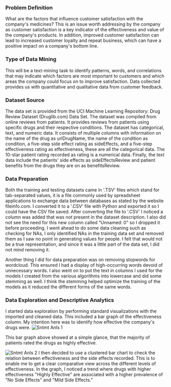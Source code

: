 ### Problem Definition
What are the factors that influence customer satisfaction with the company's medicines? This is an 
issue worth addressing by the company as customer satisfaction is a key indicator of the 
effectiveness and value of the company's products. In addition, improved customer satisfaction can 
lead to increased customer loyalty and repeat business, which can have a positive impact on a 
company's bottom line.

### Type of Data Mining
This will be a text-mining task to identify patterns, words, and correlations that may indicate 
which factors are most important to customers and which areas the company could focus on to
improve satisfaction. Data collected provides us with quantitative and qualitative 
data from customer feedback.

### Dataset Source
The data set is provided from the UCI Machine Learning Repository: Drug Review Dataset (Druglib.com) 
Data Set. The dataset was compiled from online reviews from patients. It provides reviews from 
patients using specific drugs and their respective conditions. The dataset has categorical, text, and 
numeric data. It consists of multiple columns with information on the name of the drug as urlDrugName, 
the name of the condition as condition, a five-step side effect rating as sideEffects, and a five-step
effectiveness rating as effectiveness, these are all the categorical data. The 10-star patient rating 
recorded as rating is a numerical data. Finally, the text data include the patients' side effects as 
sideEffectsReview and patient benefits from the drugs they are on as benefitsReview.

### Data Preparation
Both the training and testing datasets came in '.TSV' files which stand for tab-separated values,
it is a file commonly used by spreadsheet applications to exchange data between databases as
stated by the website fileinfo.com. I converted it to a '.CSV' file with Python and exported it so I could have the CSV file saved.
After converting the file to '.CSV' I noticed a column was added that was not present in the dataset 
description. I also did not see the need for this new column called “Unnamed: 0” so I dropped it 
before proceeding. I went ahead to do some data cleaning such as checking for NAs, I only identified 
NAs in the training data set and removed them as I saw no point in generating values for people. I 
felt that would not be a true representation, and since it was a little part of the data set, I did not mind 
removing it.

Another thing I did for data preparation was on removing stopwords for wordcloud. This ensured I 
had a display of high-occurring words devoid of unnecessary words. I also went on to put the text in 
columns I used for the models I created from the various algorithms into lowercase and did some 
stemming as well. I think the stemming helped optimize the training of the models as it reduced the 
different forms of the same words.

### Data Exploration and Descriptive Analytics
I started data exploration by performing standard visualizations with the imported and cleaned data. 
This included a bar graph of the effectiveness column. My intention here was to identify how effective
the company's drugs were.
![Sntmt Anls 1](https://github.com/user-attachments/assets/fe5bbc10-7703-462e-8fd0-fd4d43bc0545)

This bar graph above showed at a simple glance, that the majority of patients rated the drugs as highly effective.


![Sntmt Anls 2](https://github.com/user-attachments/assets/cae488e0-fece-4819-91c3-76c0d78a37ba)
I then decided to use a clustered bar chart to check the relation between effectiveness and the side effects recorded.
This is to enable me to get a clear comparative view across the different levels of effectiveness.
In the graph, I noticed a trend where drugs with higher effectiveness "Highly Effective" are associated with a higher prevalence of "No Side Effects" and "Mild Side Effects."
